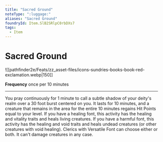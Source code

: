 ```yaml
---
title: "Sacred Ground"
noteType: ":luggage:"
aliases: "Sacred Ground"
foundryId: Item.SlB2SRlpC0rbDXs7
tags:
  - Item
---
```


# Sacred Ground
![[pathfinder2e/Feats/zz_asset-files/icons-sundries-books-book-red-exclamation.webp|150]]

**Frequency** once per 10 minutes

* * *

You pray continuously for 1 minute to call a subtle shadow of your deity's realm over a 30 foot burst centered on you. It lasts for 10 minutes, and a creature that remains in the area for the entire 10 minutes regains Hit Points equal to your level. If you have a healing font, this activity has the healing and vitality traits and heals living creatures. If you have a harmful font, this activity has the healing and void traits and heals undead creatures (or other creatures with void healing). Clerics with Versatile Font can choose either or both. It can't damage creatures in any case.
